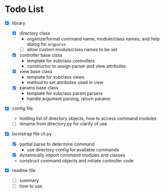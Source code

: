 # Todo List

- [x] library
    - [x] directory class
        - organize/format command name, module/class names, and help dialog for `argparse`
        - [ ] allow custom module/class names to be set
    - [x] controller base class
        - template for subclass controllers
        - constructor to assign parser and view attributes
    - [x] view base class
        - template for subclass views
        - method to set attributes used in view
    - [x] params base class
        - template for subclass param parsers
        - handle argument parsing, return params

- [x] config file
    - holding list of directory objects, how to access command modules
    - [ ] rename from directory.py for clarity of use

- [x] bootstrap file cli.py
    - [x] partial parse to determine command
        - use directory config for available commands
    - [x] dynamically import command modules and classes
    - construct command objects and initiate controller code
    
- [x] readme file
    - [ ] summary
    - [ ] how to use
